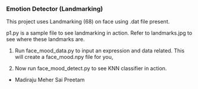 ### Emotion Detector (Landmarking)

This project uses Landmarking (68) on face using .dat file present.

p1.py is a sample file to see landmarking in action. Refer to landmarks.jpg to see where these landmarks are.

1. Run face_mood_data.py to input an expression and data related. This will create a face_mood.npy file for you,

2. Now run face_mood_detect.py to see KNN classifier in action.

- Madiraju Meher Sai Preetam


